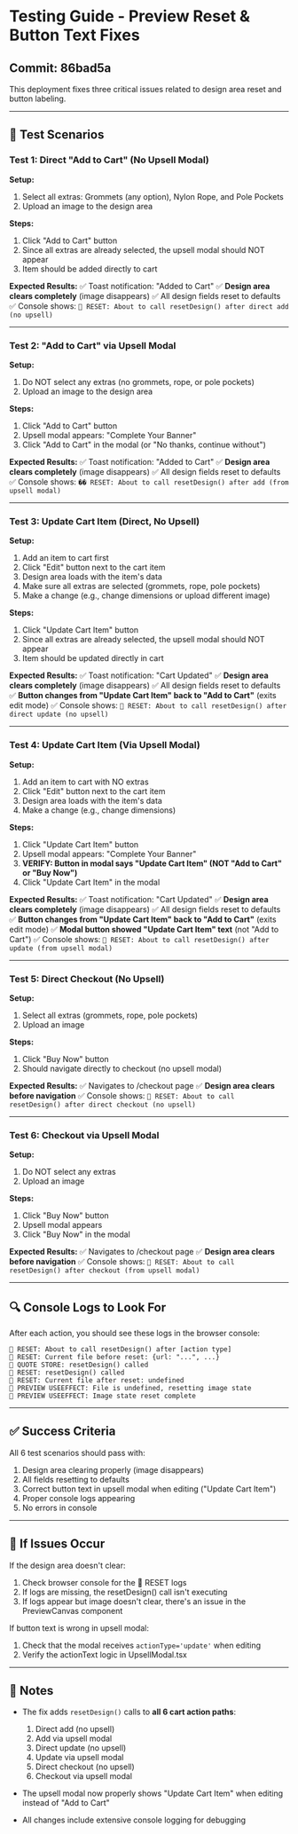 # Testing Guide - Preview Reset & Button Text Fixes

## Commit: 86bad5a

This deployment fixes three critical issues related to design area reset and button labeling.

---

## 🧪 Test Scenarios

### Test 1: Direct "Add to Cart" (No Upsell Modal)

**Setup:**
1. Select all extras: Grommets (any option), Nylon Rope, and Pole Pockets
2. Upload an image to the design area

**Steps:**
1. Click "Add to Cart" button
2. Since all extras are already selected, the upsell modal should NOT appear
3. Item should be added directly to cart

**Expected Results:**
✅ Toast notification: "Added to Cart"
✅ **Design area clears completely** (image disappears)
✅ All design fields reset to defaults
✅ Console shows: `🔄 RESET: About to call resetDesign() after direct add (no upsell)`

---

### Test 2: "Add to Cart" via Upsell Modal

**Setup:**
1. Do NOT select any extras (no grommets, rope, or pole pockets)
2. Upload an image to the design area

**Steps:**
1. Click "Add to Cart" button
2. Upsell modal appears: "Complete Your Banner"
3. Click "Add to Cart" in the modal (or "No thanks, continue without")

**Expected Results:**
✅ Toast notification: "Added to Cart"
✅ **Design area clears completely** (image disappears)
✅ All design fields reset to defaults
✅ Console shows: `�� RESET: About to call resetDesign() after add (from upsell modal)`

---

### Test 3: Update Cart Item (Direct, No Upsell)

**Setup:**
1. Add an item to cart first
2. Click "Edit" button next to the cart item
3. Design area loads with the item's data
4. Make sure all extras are selected (grommets, rope, pole pockets)
5. Make a change (e.g., change dimensions or upload different image)

**Steps:**
1. Click "Update Cart Item" button
2. Since all extras are already selected, the upsell modal should NOT appear
3. Item should be updated directly in cart

**Expected Results:**
✅ Toast notification: "Cart Updated"
✅ **Design area clears completely** (image disappears)
✅ All design fields reset to defaults
✅ **Button changes from "Update Cart Item" back to "Add to Cart"** (exits edit mode)
✅ Console shows: `🔄 RESET: About to call resetDesign() after direct update (no upsell)`

---

### Test 4: Update Cart Item (Via Upsell Modal)

**Setup:**
1. Add an item to cart with NO extras
2. Click "Edit" button next to the cart item
3. Design area loads with the item's data
4. Make a change (e.g., change dimensions)

**Steps:**
1. Click "Update Cart Item" button
2. Upsell modal appears: "Complete Your Banner"
3. **VERIFY: Button in modal says "Update Cart Item" (NOT "Add to Cart" or "Buy Now")**
4. Click "Update Cart Item" in the modal

**Expected Results:**
✅ Toast notification: "Cart Updated"
✅ **Design area clears completely** (image disappears)
✅ All design fields reset to defaults
✅ **Button changes from "Update Cart Item" back to "Add to Cart"** (exits edit mode)
✅ **Modal button showed "Update Cart Item" text** (not "Add to Cart")
✅ Console shows: `🔄 RESET: About to call resetDesign() after update (from upsell modal)`

---

### Test 5: Direct Checkout (No Upsell)

**Setup:**
1. Select all extras (grommets, rope, pole pockets)
2. Upload an image

**Steps:**
1. Click "Buy Now" button
2. Should navigate directly to checkout (no upsell modal)

**Expected Results:**
✅ Navigates to /checkout page
✅ **Design area clears before navigation**
✅ Console shows: `🔄 RESET: About to call resetDesign() after direct checkout (no upsell)`

---

### Test 6: Checkout via Upsell Modal

**Setup:**
1. Do NOT select any extras
2. Upload an image

**Steps:**
1. Click "Buy Now" button
2. Upsell modal appears
3. Click "Buy Now" in the modal

**Expected Results:**
✅ Navigates to /checkout page
✅ **Design area clears before navigation**
✅ Console shows: `🔄 RESET: About to call resetDesign() after checkout (from upsell modal)`

---

## 🔍 Console Logs to Look For

After each action, you should see these logs in the browser console:

```
🔄 RESET: About to call resetDesign() after [action type]
🔄 RESET: Current file before reset: {url: "...", ...}
🔄 QUOTE STORE: resetDesign() called
🔄 RESET: resetDesign() called
🔄 RESET: Current file after reset: undefined
🔄 PREVIEW USEEFFECT: File is undefined, resetting image state
🔄 PREVIEW USEEFFECT: Image state reset complete
```

---

## ✅ Success Criteria

All 6 test scenarios should pass with:
1. Design area clearing properly (image disappears)
2. All fields resetting to defaults
3. Correct button text in upsell modal when editing ("Update Cart Item")
4. Proper console logs appearing
5. No errors in console

---

## 🐛 If Issues Occur

If the design area doesn't clear:
1. Check browser console for the 🔄 RESET logs
2. If logs are missing, the resetDesign() call isn't executing
3. If logs appear but image doesn't clear, there's an issue in the PreviewCanvas component

If button text is wrong in upsell modal:
1. Check that the modal receives `actionType='update'` when editing
2. Verify the actionText logic in UpsellModal.tsx

---

## 📝 Notes

- The fix adds `resetDesign()` calls to **all 6 cart action paths**:
  1. Direct add (no upsell)
  2. Add via upsell modal
  3. Direct update (no upsell)
  4. Update via upsell modal
  5. Direct checkout (no upsell)
  6. Checkout via upsell modal

- The upsell modal now properly shows "Update Cart Item" when editing instead of "Add to Cart"

- All changes include extensive console logging for debugging

